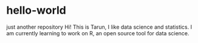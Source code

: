 # hello-world
just another repository
Hi! This is Tarun, I like data science and statistics. I am currently learning to work on R, an open source tool for data science.
